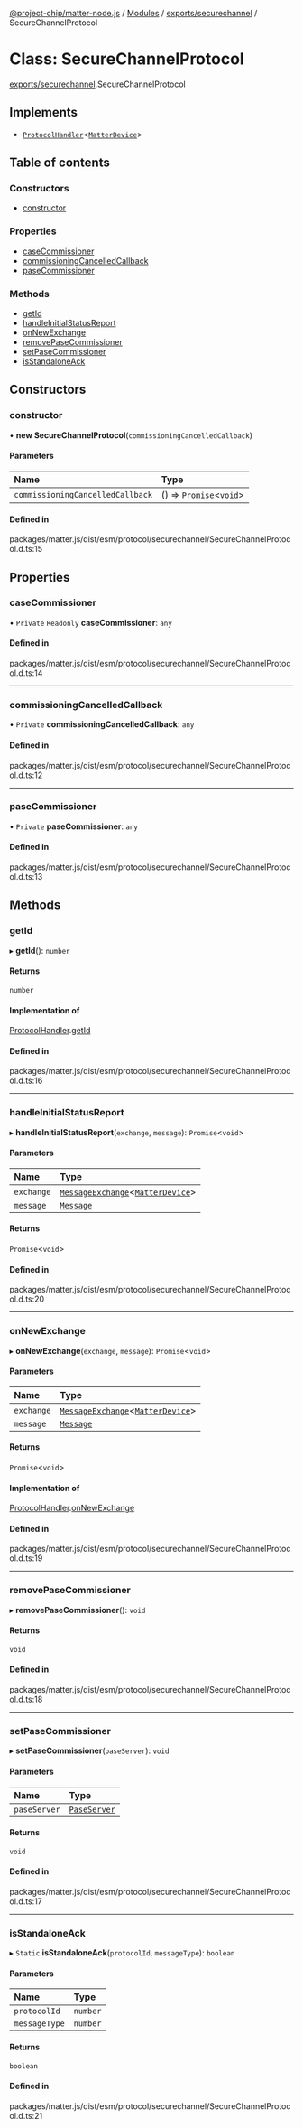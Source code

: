 [@project-chip/matter-node.js](../README.md) / [Modules](../modules.md) / [exports/securechannel](../modules/exports_securechannel.md) / SecureChannelProtocol

# Class: SecureChannelProtocol

[exports/securechannel](../modules/exports_securechannel.md).SecureChannelProtocol

## Implements

- [`ProtocolHandler`](../interfaces/exports_protocol.ProtocolHandler.md)<[`MatterDevice`](export._internal_.MatterDevice.md)\>

## Table of contents

### Constructors

- [constructor](exports_securechannel.SecureChannelProtocol.md#constructor)

### Properties

- [caseCommissioner](exports_securechannel.SecureChannelProtocol.md#casecommissioner)
- [commissioningCancelledCallback](exports_securechannel.SecureChannelProtocol.md#commissioningcancelledcallback)
- [paseCommissioner](exports_securechannel.SecureChannelProtocol.md#pasecommissioner)

### Methods

- [getId](exports_securechannel.SecureChannelProtocol.md#getid)
- [handleInitialStatusReport](exports_securechannel.SecureChannelProtocol.md#handleinitialstatusreport)
- [onNewExchange](exports_securechannel.SecureChannelProtocol.md#onnewexchange)
- [removePaseCommissioner](exports_securechannel.SecureChannelProtocol.md#removepasecommissioner)
- [setPaseCommissioner](exports_securechannel.SecureChannelProtocol.md#setpasecommissioner)
- [isStandaloneAck](exports_securechannel.SecureChannelProtocol.md#isstandaloneack)

## Constructors

### constructor

• **new SecureChannelProtocol**(`commissioningCancelledCallback`)

#### Parameters

| Name | Type |
| :------ | :------ |
| `commissioningCancelledCallback` | () => `Promise`<`void`\> |

#### Defined in

packages/matter.js/dist/esm/protocol/securechannel/SecureChannelProtocol.d.ts:15

## Properties

### caseCommissioner

• `Private` `Readonly` **caseCommissioner**: `any`

#### Defined in

packages/matter.js/dist/esm/protocol/securechannel/SecureChannelProtocol.d.ts:14

___

### commissioningCancelledCallback

• `Private` **commissioningCancelledCallback**: `any`

#### Defined in

packages/matter.js/dist/esm/protocol/securechannel/SecureChannelProtocol.d.ts:12

___

### paseCommissioner

• `Private` **paseCommissioner**: `any`

#### Defined in

packages/matter.js/dist/esm/protocol/securechannel/SecureChannelProtocol.d.ts:13

## Methods

### getId

▸ **getId**(): `number`

#### Returns

`number`

#### Implementation of

[ProtocolHandler](../interfaces/exports_protocol.ProtocolHandler.md).[getId](../interfaces/exports_protocol.ProtocolHandler.md#getid)

#### Defined in

packages/matter.js/dist/esm/protocol/securechannel/SecureChannelProtocol.d.ts:16

___

### handleInitialStatusReport

▸ **handleInitialStatusReport**(`exchange`, `message`): `Promise`<`void`\>

#### Parameters

| Name | Type |
| :------ | :------ |
| `exchange` | [`MessageExchange`](exports_protocol.MessageExchange.md)<[`MatterDevice`](export._internal_.MatterDevice.md)\> |
| `message` | [`Message`](../interfaces/exports_codec.Message.md) |

#### Returns

`Promise`<`void`\>

#### Defined in

packages/matter.js/dist/esm/protocol/securechannel/SecureChannelProtocol.d.ts:20

___

### onNewExchange

▸ **onNewExchange**(`exchange`, `message`): `Promise`<`void`\>

#### Parameters

| Name | Type |
| :------ | :------ |
| `exchange` | [`MessageExchange`](exports_protocol.MessageExchange.md)<[`MatterDevice`](export._internal_.MatterDevice.md)\> |
| `message` | [`Message`](../interfaces/exports_codec.Message.md) |

#### Returns

`Promise`<`void`\>

#### Implementation of

[ProtocolHandler](../interfaces/exports_protocol.ProtocolHandler.md).[onNewExchange](../interfaces/exports_protocol.ProtocolHandler.md#onnewexchange)

#### Defined in

packages/matter.js/dist/esm/protocol/securechannel/SecureChannelProtocol.d.ts:19

___

### removePaseCommissioner

▸ **removePaseCommissioner**(): `void`

#### Returns

`void`

#### Defined in

packages/matter.js/dist/esm/protocol/securechannel/SecureChannelProtocol.d.ts:18

___

### setPaseCommissioner

▸ **setPaseCommissioner**(`paseServer`): `void`

#### Parameters

| Name | Type |
| :------ | :------ |
| `paseServer` | [`PaseServer`](exports_session.PaseServer.md) |

#### Returns

`void`

#### Defined in

packages/matter.js/dist/esm/protocol/securechannel/SecureChannelProtocol.d.ts:17

___

### isStandaloneAck

▸ `Static` **isStandaloneAck**(`protocolId`, `messageType`): `boolean`

#### Parameters

| Name | Type |
| :------ | :------ |
| `protocolId` | `number` |
| `messageType` | `number` |

#### Returns

`boolean`

#### Defined in

packages/matter.js/dist/esm/protocol/securechannel/SecureChannelProtocol.d.ts:21
